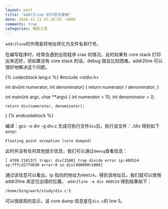```yaml
---
layout: post
title: "addr2line 的介绍与使用"
date: 2016-12-22 07:26:02 -0800
comments: true
categories: 编程工具
---
```


`addr2line`的作用是将地址转化为文件名和行号。  
<!--more-->

在编写程序时，经常会遇到出现程序 crax 的情况，此时如果有 core stack 打印出来还好，但如果没有 core stack 的话，debug 就会比较困难。addr2line 可以很好地解决这个问题。  

{% codecblock lang:c %}
#include <stdio.h>

int div(int numerator, int denominator)
{
    return numerator / denominator;
}

int main(int argc, char **argv)
{
    int numerator   = 10;
    int denominator = 0;

    return div(numerator, denominator);
}
{% endcodeblock %}

编译：gcc -o div -g div.c
生成可执行文件`div`后，执行该文件：./div 得到如下error:  
```
Floating point exception (core dumped)
```

此时并没有任何其他提示信息，我们可以通过`dmesg`查看信息：  
```
[ 4709.210137] traps: div[2500] trap divide error ip:400524 sp:7ffcd27fd630 error:0 in div[400000+1000]
```
通过该信息可以看出，ip 指向的地址为`400524`，得到该地址后，我们就可以使用 addr2line 来定位出错的位置。 
`addr2line -e div 400524` 得到结果如下：  
```
/home/bing/work/study/div.c:5
```

可以很直观的显示，该 core  dump 信息是在`div.c`的 line 5。  


